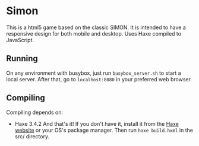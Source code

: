 # Simon

This is a html5 game based on the classic SIMON. It is intended
to have a responsive design for both mobile and desktop. Uses
Haxe compiled to JavaScript.

## Running

On any environment with busybox, just run `busybox_server.sh` to
start a local server. After that, go to `localhost:8080` in your
preferred web browser.

## Compiling

Compiling depends on:
* Haxe 3.4.2
And that's it! If you don't have it, install it from the
[Haxe website](https://www.haxe.org) or your OS's package
manager. Then run `haxe build.hxml` in the src/ directory.